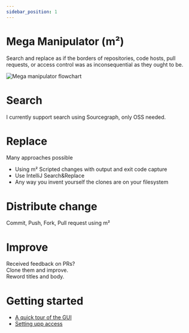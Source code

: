 ```yaml
---
sidebar_position: 1
---
```


# Mega Manipulator (m²)

Search and replace as if the borders of repositories, code hosts, pull requests, or access control was as inconsequential as they ought to be.

![Mega manipulator flowchart](/img/mega-manipulator-overall.svg)

<!--
Edit the flowchart using this link:
https://app.diagrams.net/#Hmega-manipulator%2Fmega-manipulator%2Fdocs%2Fmega-manipulator-overall.svg
-->

# Search
I currently support search using Sourcegraph, only OSS needed.

# Replace
Many approaches possible
* Using m²
  Scripted changes with output and exit code capture
* Use IntelliJ Search&Replace
* Any way you invent yourself
  the clones are on your filesystem

# Distribute change
Commit, Push, Fork, Pull request using m²

# Improve
Received feedback on PRs?  
Clone them and improve.  
Reword titles and body.

# Getting started

* [A quick tour of the GUI](getting_started)
* [Setting upp access](Access/set_up)

